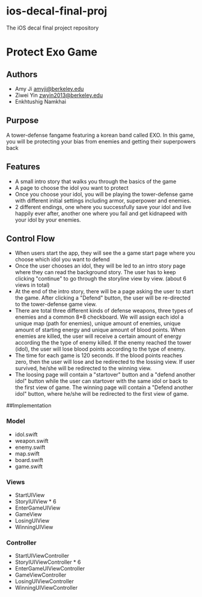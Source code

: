 # ios-decal-final-proj
The iOS decal final project repository

# Protect Exo Game

## Authors
- Amy Ji                amyji@berkeley.edu
- Ziwei Yin             zwyin2013@berkeley.edu
- Enkhtushig Namkhai

## Purpose
A tower-defense fangame featuring a korean band called EXO. In this game, you will be protecting your bias from enemies and getting their superpowers back

## Features
- A small intro story that walks you through the basics of the game
- A page to choose the idol you want to protect
- Once you choose your idol, you will be playing the tower-defense game with different initial settings including armor, superpower and enemies.
- 2 different endings, one where you successfully save your idol and live happily ever after, another one where you fail and get kidnapeed with your idol by your enemies.

## Control Flow
- When users start the app, they will see the a game start page where you choose which idol you want to defend
- Once the user chooses an idol, they will be led to an intro story page where they can read the background story. The user has to keep clicking "continue" to go through the storyline view by view. (about 6 views in total)
- At the end of the intro story, there will be a page asking the user to start the game. After clicking a "Defend" button, the user will be re-directed to the tower-defense game view.
- There are total three different kinds of defense weapons, three types of enemies and a common 8*8 checkboard. We will assign each idol a unique map (path for enemies), unique amount of enemies, unique amount of starting energy and unique amount of blood points. When enemies are killed, the user will receive a certain amount of energy according the the type of enemy killed. If the enemy reached the tower (idol), the user will lose blood points according to the type of enemy.
- The time for each game is 120 seconds. If the blood points reaches zero, then the user will lose and be redirected to the lossing view. If user survived, he/she will be redirected to the winning view.
- The loosing page will contain a "startover" button and a "defend another idol" button while the user can startover with the same idol or back to the first view of game. The winning page will contain a "Defend another idol" button, where he/she will be redirected to the first view of game.

##Implementation
### Model
- idol.swift
- weapon.swift
- enemy.swift
- map.swift
- board.swift
- game.swift

### Views
- StartUIView
- StoryIUIView * 6
- EnterGameUIView
- GameView
- LosingUIView
- WinningUIView

### Controller
- StartUIViewController
- StoryIUIViewController * 6
- EnterGameUIViewController
- GameViewController
- LosingUIViewController
- WinningUIViewController


